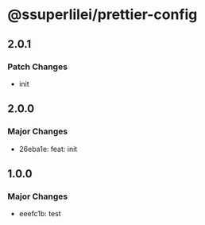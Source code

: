# @ssuperlilei/prettier-config

## 2.0.1

### Patch Changes

- init

## 2.0.0

### Major Changes

- 26eba1e: feat: init

## 1.0.0

### Major Changes

- eeefc1b: test
